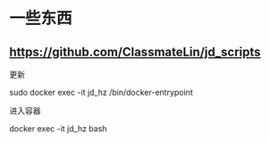 # 一些东西

## https://github.com/ClassmateLin/jd_scripts

更新

sudo docker exec -it jd_hz /bin/docker-entrypoint

进入容器

docker exec -it jd_hz bash
